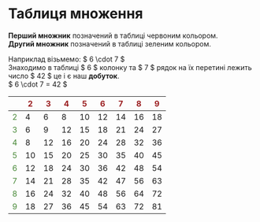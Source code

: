 <style>
    .r {
        color: #9B1F21;
    }
    .c {
        color: #4b8b3b;
    }
</style>

# Таблиця множення

**Перший множник** позначений в таблиці червоним кольором.<br>
**Другий множник** позначений в таблиці зеленим кольором.

Наприклад візьмемо: $ 6 \cdot 7 $<br>
Знаходимо в таблиці $ 6 $ колонку та $ 7 $ рядок на їх перетині лежить число $ 42 $ це і є наш **добуток**.<br>
$ 6 \cdot 7 = 42 $

|   | <span class=r>2</span>  | <span class=r>3</span>  | <span class=r>4</span>  | <span class=r>5</span>  | <span class=r>6</span>  | <span class=r>7</span>  | <span class=r>8</span>  | <span class=r>9</span>  |
|---|----|----|----|----|----|----|----|----|
| <span class=c>2</span> | 4  | 6  | 8  | 10 | 12 | 14 | 16 | 18 |
| <span class=c>3</span> | 6  | 9  | 12 | 15 | 18 | 21 | 24 | 27 |
| <span class=c>4</span> | 8  | 12 | 16 | 20 | 24 | 28 | 32 | 36 |
| <span class=c>5</span> | 10 | 15 | 20 | 25 | 30 | 35 | 40 | 45 |
| <span class=c>6</span> | 12 | 18 | 24 | 30 | 36 | 42 | 48 | 54 |
| <span class=c>7</span> | 14 | 21 | 28 | 35 | 42 | 47 | 56 | 63 |
| <span class=c>8</span> | 16 | 24 | 32 | 40 | 48 | 56 | 64 | 72 |
| <span class=c>9</span> | 18 | 27 | 36 | 45 | 54 | 63 | 72 | 81 |